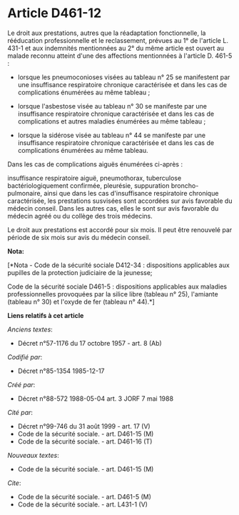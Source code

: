 # Article D461-12

Le droit aux prestations, autres que la réadaptation fonctionnelle, la rééducation professionnelle et le reclassement,
prévues au 1° de l'article L. 431-1 et aux indemnités mentionnées au 2° du même article est ouvert au malade reconnu atteint
d'une des affections mentionnées à l'article D. 461-5 :

- lorsque les pneumoconioses visées au tableau n° 25 se manifestent par une insuffisance respiratoire chronique caractérisée
et dans les cas de complications énumérées au même tableau ;

- lorsque l'asbestose visée au tableau n° 30 se manifeste par une insuffisance respiratoire chronique caractérisée et dans
les cas de complications et autres maladies énumérées au même tableau ;

- lorsque la sidérose visée au tableau n° 44 se manifeste par une insuffisance respiratoire chronique caractérisée et dans
les cas de complications énumérées au même tableau.

Dans les cas de complications aiguës énumérées ci-après :

insuffisance respiratoire aiguë, pneumothorax, tuberculose bactériologiquement confirmée, pleurésie, suppuration broncho-
pulmonaire, ainsi que dans les cas d'insuffisance respiratoire chronique caractérisée, les prestations susvisées sont
accordées sur avis favorable du médecin conseil. Dans les autres cas, elles le sont sur avis favorable du médecin agréé ou du
collège des trois médecins.

Le droit aux prestations est accordé pour six mois. Il peut être renouvelé par période de six mois sur avis du médecin
conseil.

**Nota:**

[*Nota - Code de la sécurité sociale D412-34 : dispositions applicables aux pupilles de la protection judiciaire de la
jeunesse;

Code de la sécurité sociale D461-5 : dispositions applicables aux maladies professionnelles provoquées par la silice libre
(tableau n° 25), l'amiante (tableau n° 30) et l'oxyde de fer (tableau n° 44).*]

**Liens relatifs à cet article**

_Anciens textes_:

  - Décret n°57-1176 du 17 octobre 1957 - art. 8 (Ab)

_Codifié par_:

  - Décret n°85-1354 1985-12-17

_Créé par_:

  - Décret n°88-572 1988-05-04 art. 3 JORF 7 mai 1988

_Cité par_:

  - Décret n°99-746 du 31 août 1999 - art. 17 (V)
  - Code de la sécurité sociale. - art. D461-15 (M)
  - Code de la sécurité sociale. - art. D461-16 (T)

_Nouveaux textes_:

  - Code de la sécurité sociale. - art. D461-15 (M)

_Cite_:

  - Code de la sécurité sociale. - art. D461-5 (M)
  - Code de la sécurité sociale. - art. L431-1 (V)
